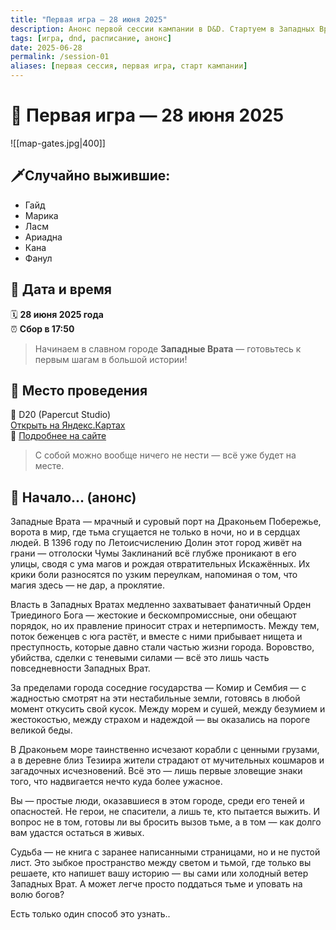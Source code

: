 ```yaml
---
title: "Первая игра — 28 июня 2025"
description: Анонс первой сессии кампании в D&D. Стартуем в Западных Вратах!
tags: [игра, dnd, расписание, анонс]
date: 2025-06-28
permalink: /session-01
aliases: [первая сессия, первая игра, старт кампании]
---
```


# 🎲 Первая игра — 28 июня 2025

![[map-gates.jpg|400]]

## 🗡Случайно выжившие:
- Гайд
- Марика
- Ласм
- Ариадна
- Кана
- Фанул

## 📅 Дата и время
🗓 **28 июня 2025 года**  
⏰ **Сбор в 17:50**

> Начинаем в славном городе **Западные Врата** — готовьтесь к первым шагам в большой истории!

## 📍 Место проведения
📍 D20 (Papercut Studio)  
[Открыть на Яндекс.Картах](https://yandex.ru/maps/-/CHWau826)  
🔗 [Подробнее на сайте](https://papercutstudio.su/Игры/session-01)

> С собой можно вообще ничего не нести — всё уже будет на месте.

## 💬 Начало... (анонс)

Западные Врата — мрачный и суровый порт на Драконьем Побережье, ворота в мир, где тьма сгущается не только в ночи, но и в сердцах людей. В 1396 году по Летоисчислению Долин этот город живёт на грани — отголоски Чумы Заклинаний всё глубже проникают в его улицы, сводя с ума магов и рождая отвратительных Искажённых. Их крики боли разносятся по узким переулкам, напоминая о том, что магия здесь — не дар, а проклятие.

Власть в Западных Вратах медленно захватывает фанатичный Орден Триединого Бога — жестокие и бескомпромиссные, они обещают порядок, но их правление приносит страх и нетерпимость. Между тем, поток беженцев с юга растёт, и вместе с ними прибывает нищета и преступность, которые давно стали частью жизни города. Воровство, убийства, сделки с теневыми силами — всё это лишь часть повседневности Западных Врат.

За пределами города соседние государства — Комир и Сембия — с жадностью смотрят на эти нестабильные земли, готовясь в любой момент откусить свой кусок. Между морем и сушей, между безумием и жестокостью, между страхом и надеждой — вы оказались на пороге великой беды.

В Драконьем море таинственно исчезают корабли с ценными грузами, а в деревне близ Тезиира жители страдают от мучительных кошмаров и загадочных исчезновений. Всё это — лишь первые зловещие знаки того, что надвигается нечто куда более ужасное.

Вы — простые люди, оказавшиеся в этом городе, среди его теней и опасностей. Не герои, не спасители, а лишь те, кто пытается выжить. И вопрос не в том, готовы ли вы бросить вызов тьме, а в том — как долго вам удастся остаться в живых.

Судьба — не книга с заранее написанными страницами, но и не пустой лист. Это зыбкое пространство между светом и тьмой, где только вы решаете, кто напишет вашу историю — вы сами или холодный ветер Западных Врат. А может легче просто поддаться тьме и уповать на волю богов?

Есть только один способ это узнать..

